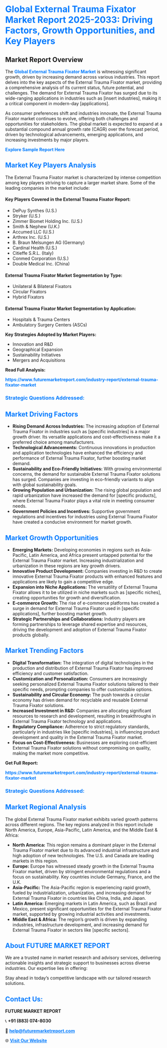 <h1 style="color: #007BFF;">Global External Trauma Fixator Market Report 2025-2033: Driving Factors, Growth Opportunities, and Key Players</h1>

<section id="overview">
<h2>Market Report Overview</h2>
<p>The <a href="https://www.futuremarketreport.com/industry-report/external-trauma-fixator-market" style="color: #007BFF; text-decoration: none;"><strong>Global External Trauma Fixator Market</strong></a> is witnessing significant growth, driven by increasing demand across various industries. This report delves into the key aspects of the External Trauma Fixator market, providing a comprehensive analysis of its current status, future potential, and challenges. The demand for External Trauma Fixator has surged due to its wide-ranging applications in industries such as [insert industries], making it a critical component in modern-day [applications].</p>
<p>As consumer preferences shift and industries innovate, the External Trauma Fixator market continues to evolve, offering both challenges and opportunities for stakeholders. The global market is expected to expand at a substantial compound annual growth rate (CAGR) over the forecast period, driven by technological advancements, emerging applications, and increasing investments by major players.</p>
</section>

<section id="overview">
<p><a href="https://www.futuremarketreport.com/request-sample/reportId=85020" style="color: #007BFF; text-decoration: none;"><strong>Explore Sample Report Here</strong></a></p>
</section>

<section id="key-players">
<h2 style="color: #007BFF;">Market Key Players Analysis</h2>
<p>The External Trauma Fixator market is characterized by intense competition among key players striving to capture a larger market share. Some of the leading companies in the market include:</p>
<h4>Key Players Covered in the External Trauma Fixator Report:</h4>
<ul><li>DePuy Synthes (U.S.)</li><li>Stryker (U.S.)</li><li>Zimmer Biomet Holding Inc. (U.S.)</li><li>Smith &amp; Nephew (U.K.)</li><li>Accumed LLC (U.S.)</li><li>Arthrex Inc. (U.S.)</li><li>B. Braun Melsungen AG (Germany)</li><li>Cardinal Health (U.S.)</li><li>Citieffe S.R.L. (Italy)</li><li>Conmed Corporation (U.S.)</li><li>Double Medical Inc. (China)</li></ul>
<h4>External Trauma Fixator Market Segmentation by Type:</h4>
<ul><li>Unilateral &amp; Bilateral Fixators</li><li>Circular Fixators</li><li>Hybrid Fixators</li></ul>

<h4>External Trauma Fixator Market Segmentation by Application:</h4>
<ul><li>Hospitals &amp; Trauma Centers</li><li>Ambulatory Surgery Centers (ASCs)</li></ul>
<p><strong>Key Strategies Adopted by Market Players:</strong></p>
<ul>
<li>Innovation and R&D</li>
<li>Geographical Expansion</li>
<li>Sustainability Initiatives</li>
<li>Mergers and Acquisitions</li>
</ul>
</section>

<section>
<p><strong>Read Full Analysis: </strong></p><a href="https://www.futuremarketreport.com/industry-report/external-trauma-fixator-market" style="color: #007BFF; text-decoration: none;"><strong>https://www.futuremarketreport.com/industry-report/external-trauma-fixator-market</strong></a>
<h3 style="color: #007BFF;">Strategic Questions Addressed:</h3>
</section>

<section id="driving-factors">
<h2 style="color: #007BFF;">Market Driving Factors</h2>
<ul>
<li><strong>Rising Demand Across Industries:</strong> The increasing adoption of External Trauma Fixator in industries such as [specific industries] is a major growth driver. Its versatile applications and cost-effectiveness make it a preferred choice among manufacturers.</li>
<li><strong>Technological Advancements:</strong> Continuous innovations in production and application technologies have enhanced the efficiency and performance of External Trauma Fixator, further boosting market demand.</li>
<li><strong>Sustainability and Eco-Friendly Initiatives:</strong> With growing environmental concerns, the demand for sustainable External Trauma Fixator solutions has surged. Companies are investing in eco-friendly variants to align with global sustainability goals.</li>
<li><strong>Growing Population and Urbanization:</strong> The rising global population and rapid urbanization have increased the demand for [specific products], where External Trauma Fixator plays a vital role in meeting consumer needs.</li>
<li><strong>Government Policies and Incentives:</strong> Supportive government regulations and incentives for industries using External Trauma Fixator have created a conducive environment for market growth.</li>
</ul>
</section>

<section id="growth-opportunities">
<h2 style="color: #007BFF;">Market Growth Opportunities</h2>
<ul>
<li><strong>Emerging Markets:</strong> Developing economies in regions such as Asia-Pacific, Latin America, and Africa present untapped potential for the External Trauma Fixator market. Increasing industrialization and urbanization in these regions are key growth drivers.</li>
<li><strong>Innovative Product Development:</strong> Companies investing in R&D to create innovative External Trauma Fixator products with enhanced features and applications are likely to gain a competitive edge.</li>
<li><strong>Expansion into Niche Applications:</strong> The versatility of External Trauma Fixator allows it to be utilized in niche markets such as [specific niches], creating opportunities for growth and diversification.</li>
<li><strong>E-commerce Growth:</strong> The rise of e-commerce platforms has created a surge in demand for External Trauma Fixator used in [specific applications], further boosting market growth.</li>
<li><strong>Strategic Partnerships and Collaborations:</strong> Industry players are forming partnerships to leverage shared expertise and resources, driving the development and adoption of External Trauma Fixator products globally.</li>
</ul>
</section>

<section id="trending-factors">
<h2 style="color: #007BFF;">Market Trending Factors</h2>
<ul>
<li><strong>Digital Transformation:</strong> The integration of digital technologies in the production and distribution of External Trauma Fixator has improved efficiency and customer satisfaction.</li>
<li><strong>Customization and Personalization:</strong> Consumers are increasingly seeking personalized External Trauma Fixator solutions tailored to their specific needs, prompting companies to offer customizable options.</li>
<li><strong>Sustainability and Circular Economy:</strong> The push towards a circular economy has driven demand for recyclable and reusable External Trauma Fixator solutions.</li>
<li><strong>Increased Investment in R&D:</strong> Companies are allocating significant resources to research and development, resulting in breakthroughs in External Trauma Fixator technology and applications.</li>
<li><strong>Regulatory Compliance:</strong> Adherence to strict regulatory standards, particularly in industries like [specific industries], is influencing product development and quality in the External Trauma Fixator market.</li>
<li><strong>Focus on Cost-Effectiveness:</strong> Businesses are exploring cost-efficient External Trauma Fixator solutions without compromising on quality, making the market more competitive.</li>
</ul>
</section>

<section>
<p><strong>Get Full Report: </strong></p><a href="https://www.futuremarketreport.com/industry-report/external-trauma-fixator-market" style="color: #007BFF; text-decoration: none;"><strong>https://www.futuremarketreport.com/industry-report/external-trauma-fixator-market</strong></a>
<h3 style="color: #007BFF;">Strategic Questions Addressed:</h3>
</section>


<section id="regional-analysis">
<h2 style="color: #007BFF;">Market Regional Analysis</h2>
<p>The global External Trauma Fixator market exhibits varied growth patterns across different regions. The key regions analyzed in this report include North America, Europe, Asia-Pacific, Latin America, and the Middle East & Africa:</p>
<ul>
<li><strong>North America:</strong> This region remains a dominant player in the External Trauma Fixator market due to its advanced industrial infrastructure and high adoption of new technologies. The U.S. and Canada are leading markets in this region.</li>
<li><strong>Europe:</strong> Europe has witnessed steady growth in the External Trauma Fixator market, driven by stringent environmental regulations and a focus on sustainability. Key countries include Germany, France, and the U.K.</li>
<li><strong>Asia-Pacific:</strong> The Asia-Pacific region is experiencing rapid growth, fueled by industrialization, urbanization, and increasing demand for External Trauma Fixator in countries like China, India, and Japan.</li>
<li><strong>Latin America:</strong> Emerging markets in Latin America, such as Brazil and Mexico, present significant opportunities for the External Trauma Fixator market, supported by growing industrial activities and investments.</li>
<li><strong>Middle East & Africa:</strong> The region’s growth is driven by expanding industries, infrastructure development, and increasing demand for External Trauma Fixator in sectors like [specific sectors].</li>
</ul>
</section>

<footer>
<h2 style="color: #007BFF;">About FUTURE MARKET REPORT</h2>
<p>We are a trusted name in market research and advisory services, delivering actionable insights and strategic support to businesses across diverse industries. Our expertise lies in offering:</p>

<p>Stay ahead in today’s competitive landscape with our tailored research solutions.</p>

<h2 style="color: #007BFF;">Contact Us:</h2>
<p><strong>FUTURE MARKET REPORT</strong></p>
<p>📞 <strong>+91 (883) 074-8030</strong></p>
<p>📧 <strong><a href="mailto:help@futuremarketreport.com" style="color: #007BFF;">help@futuremarketreport.com</a></strong></p>
<p>🌐 <strong><a href="https://www.futuremarketreport.com/" style="color: #007BFF;">Visit Our Website</a></strong></p>
</footer>